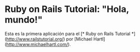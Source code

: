 # Ruby on Rails Tutorial: "Hola, mundo!"

Esta es la primera aplicación para el
[* Ruby on Rails Tutorial *] (http://www.railstutorial.org/)
por [Michael Hartl] (http://www.michaelhartl.com/).
